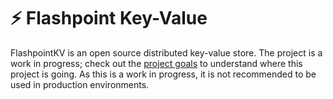 # :zap: Flashpoint Key-Value

FlashpointKV is an open source distributed key-value store. The project is a work in progress; check out the [project
goals](goals.md) to understand where this project is going. As this is a work in progress, it is not recommended to be
used in production environments.

